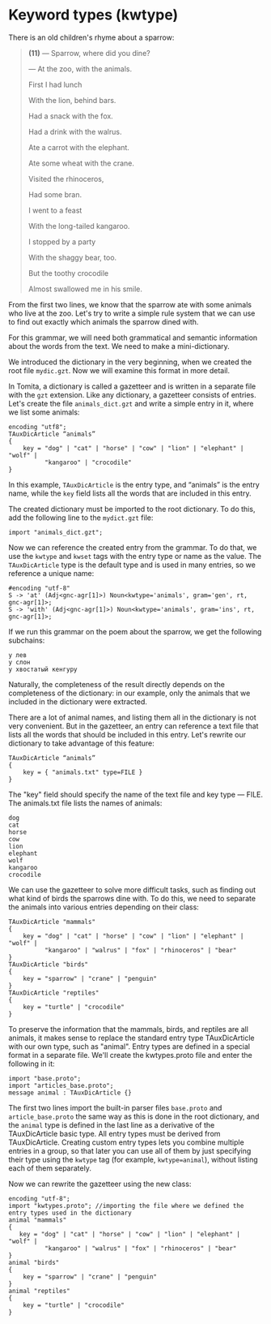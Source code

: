 # Keyword types (kwtype)

There is an old children's rhyme about a sparrow:

> **(11)** — Sparrow, where did you dine?
> 
> — At the zoo, with the animals.
> 
> First I had lunch
> 
> With the lion, behind bars.
> 
> Had a snack with the fox.
> 
> Had a drink with the walrus.
> 
> Ate a carrot with the elephant.
> 
> Ate some wheat with the crane.
> 
> Visited the rhinoceros,
> 
> Had some bran.
> 
> I went to a feast
> 
> With the long-tailed kangaroo.
> 
> I stopped by a party
> 
> With the shaggy bear, too.
> 
> But the toothy crocodile
> 
> Almost swallowed me in his smile.

From the first two lines, we know that the sparrow ate with some animals who live at the zoo. Let's try to write a simple rule system that we can use to find out exactly which animals the sparrow dined with.

For this grammar, we will need both grammatical and semantic information about the words from the text. We need to make a mini-dictionary.

We introduced the dictionary in the very beginning, when we created the root file `mydic.gzt`. Now we will examine this format in more detail.

In Tomita, a dictionary is called a gazetteer and is written in a separate file with the `gzt` extension. Like any dictionary, a gazetteer consists of entries. Let's create the file `animals_dict.gzt` and write a simple entry in it, where we list some animals:

```
encoding "utf8";
TAuxDicArticle “animals”
{
    key = "dog" | "cat" | "horse" | "cow" | "lion" | "elephant" | "wolf" | 
          "kangaroo" | "crocodile" 
}
```

In this example, `TAuxDicArticle` is the entry type, and <q>animals</q> is the entry name, while the `key` field lists all the words that are included in this entry.

The created dictionary must be imported to the root dictionary. To do this, add the following line to the `mydict.gzt` file:

`import "animals_dict.gzt";`

Now we can reference the created entry from the grammar. To do that, we use the `kwtype` and `kwset` tags with the entry type or name as the value. The `TAuxDicArticle` type is the default type and is used in many entries, so we reference a unique name:

```no-highlight
#encoding "utf-8"
S -> 'at' (Adj<gnc-agr[1]>) Noun<kwtype='animals', gram='gen', rt, gnc-agr[1]>;
S -> 'with' (Adj<gnc-agr[1]>) Noun<kwtype='animals', gram='ins', rt, gnc-agr[1]>;
```

If we run this grammar on the poem about the sparrow, we get the following subchains:

```no-highlight
у лев
у слон
у хвостатый кенгуру
```

Naturally, the completeness of the result directly depends on the completeness of the dictionary: in our example, only the animals that we included in the dictionary were extracted.

There are a lot of animal names, and listing them all in the dictionary is not very convenient. But in the gazetteer, an entry can reference a text file that lists all the words that should be included in this entry. Let's rewrite our dictionary to take advantage of this feature:

```no-highlight
TAuxDicArticle “animals”
{
    key = { "animals.txt" type=FILE }
}
```

The "key" field should specify the name of the text file and key type — FILE. The animals.txt file lists the names of animals:

```no-highlight
dog
cat
horse
cow
lion
elephant
wolf
kangaroo
crocodile
```

We can use the gazetteer to solve more difficult tasks, such as finding out what kind of birds the sparrows dine with. To do this, we need to separate the animals into various entries depending on their class:

```no-highlight
TAuxDicArticle "mammals"
{
    key = "dog" | "cat" | "horse" | "cow" | "lion" | "elephant" | "wolf" | 
          "kangaroo" | "walrus" | "fox" | "rhinoceros" | "bear" 
}
TAuxDicArticle "birds"
{
    key = "sparrow" | "crane" | "penguin"
}
TAuxDicArticle "reptiles"
{
    key = "turtle" | "crocodile"
}
```

To preserve the information that the mammals, birds, and reptiles are all animals, it makes sense to replace the standard entry type TAuxDicArticle with our own type, such as "animal". Entry types are defined in a special format in a separate file. We'll create the kwtypes.proto file and enter the following in it:

```no-highlight
import "base.proto";
import "articles_base.proto";
message animal : TAuxDicArticle {}
```

The first two lines import the built-in parser files `base.proto` and `article_base.proto` the same way as this is done in the root dictionary, and the `animal` type is defined in the last line as a derivative of the TAuxDicArticle basic type. All entry types must be derived from TAuxDicArticle. Creating custom entry types lets you combine multiple entries in a group, so that later you can use all of them by just specifying their type using the `kwtype` tag (for example, `kwtype=animal`), without listing each of them separately.

Now we can rewrite the gazetteer using the new class:

```no-highlight
encoding "utf-8";
import "kwtypes.proto"; //importing the file where we defined the entry types used in the dictionary
animal "mammals"
{
   key = "dog" | "cat" | "horse" | "cow" | "lion" | "elephant" | "wolf" | 
          "kangaroo" | "walrus" | "fox" | "rhinoceros" | "bear" 
}
animal "birds"
{
    key = "sparrow" | "crane" | "penguin"
}
animal "reptiles"
{
    key = "turtle" | "crocodile"
}
```

